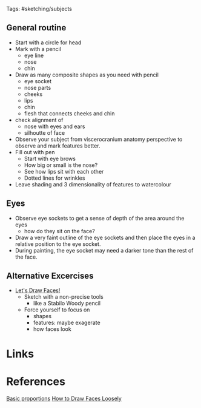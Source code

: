 Tags: #sketching/subjects 

## General routine
- Start with a circle for head
- Mark with a pencil
	- eye line
	- nose
	- chin
- Draw as many composite shapes as you need with pencil
	- eye socket
	- nose parts
	- cheeks
	- lips
	- chin
	- flesh that connects cheeks and chin
- check alignment of
	- nose with eyes and ears
	- silhoutte of face
- Observe your subject from viscerocranium anatomy perspective to observe and mark features better.
- Fill out with pen
	- Start with eye brows
	- How big or small is the nose?
	- See how lips sit with each other
	- Dotted lines for wrinkles
- Leave shading and 3 dimensionality of features to watercolour

## Eyes
- Observe eye sockets to get a sense of depth of the area around the eyes 
	- how do they sit on the face?
- Draw a very faint outline of the eye sockets and then place the eyes in a relative position to the eye socket.
- During painting, the eye socket may need a darker tone than the rest of the face.

## Alternative Excercises
- [ Let's Draw Faces! ](https://www.youtube.com/watch?v=U2GzEcvbUEA)
	- Sketch with a non-precise tools 
		- like a Stabilo Woody pencil 
	- Force yourself to focus on
		- shapes
		- features: maybe exagerate
		- how faces look

# Links


# References
[Basic proportions](https://www.domestika.org/en/courses/1068-watercolor-portrait-sketchbook/units/3997-materials-and-proportions#course_lesson_12514)
[How to Draw Faces Loosely](https://www.youtube.com/watch?v=C2E5mDIEqCs)
